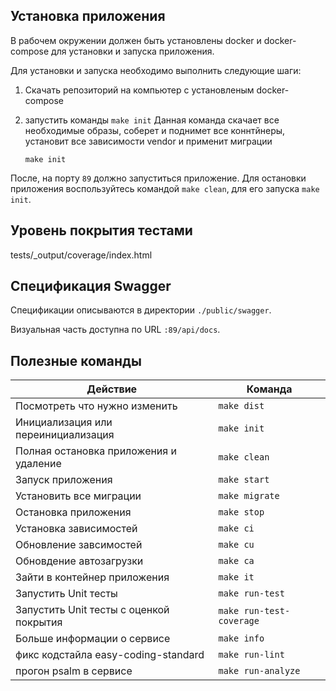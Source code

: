 ## Установка приложения
В рабочем окружении должен быть установлены docker и docker-compose для установки и запуска приложения.

Для установки и запуска необходимо выполнить следующие шаги:

1. Скачать репозиторий на компьютер с установленым docker-compose

2. запустить команды `make init`
   Данная команда скачает все необходимые образы, соберет и поднимет все коннтйнеры, установит все зависимости vendor и применит миграции
    ```shell script
    make init
    ```

После, на порту `89` должно запуститься приложение.
Для остановки приложения воспользуйтесь командой `make clean`, для его запуска `make init`.

## Уровень покрытия тестами
tests/_output/coverage/index.html

## Спецификация Swagger

Спецификации описываются в директории `./public/swagger`.

Визуальная часть доступна по URL `:89/api/docs`.

## Полезные команды
|   Действие                                |   Команда                 |
|-------------------------------------------|---------------------------|
| Посмотреть что нужно изменить             | `make dist`               |
| Инициализация или переинициализация       | `make init`               |
| Полная остановка приложения и удаление    | `make clean`              |
| Запуск приложения                         | `make start`              |
| Установить все миграции                   | `make migrate`            |
| Остановка приложения                      | `make stop`               |
| Установка зависимостей                    | `make ci`                 |
| Обновление завсимостей                    | `make cu`                 |
| Обновдение автозагрузки                   | `make ca`                 |
| Зайти в контейнер приложения              | `make it`                 |
| Запустить Unit тесты                      | `make run-test`           |
| Запустить Unit тесты с оценкой покрытия   | `make run-test-coverage`  |
| Больше информации о сервисе               | `make info`               |
| фикс кодстайла easy-coding-standard       | `make run-lint`           |
| прогон psalm в сервисе                    | `make run-analyze`        |